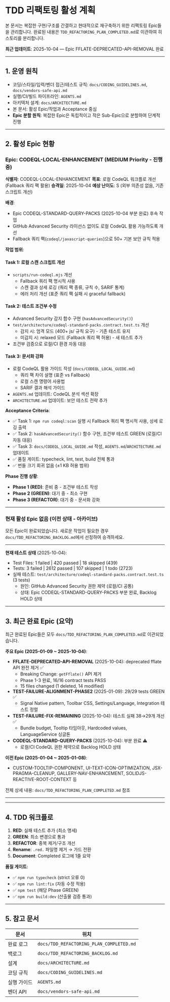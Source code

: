 # TDD 리팩토링 활성 계획

본 문서는 복잡한 구현/구조를 간결하고 현대적으로 재구축하기 위한 리팩토링
Epic들을 관리합니다. 완료된 내용은 `TDD_REFACTORING_PLAN_COMPLETED.md`로
이관하여 히스토리를 분리합니다.

**최근 업데이트**: 2025-10-04 — Epic FFLATE-DEPRECATED-API-REMOVAL 완료

---

## 1. 운영 원칙

- 코딩/스타일/입력/벤더 접근/테스트 규칙: `docs/CODING_GUIDELINES.md`,
  `docs/vendors-safe-api.md`
- 실행/CI/빌드 파이프라인: `AGENTS.md`
- 아키텍처 설계: `docs/ARCHITECTURE.md`
- 본 문서: 활성 Epic/작업과 Acceptance 중심
- **Epic 분할 원칙**: 복잡한 Epic은 독립적이고 작은 Sub-Epic으로 분할하여 단계적
  진행

---

## 2. 활성 Epic 현황

### Epic: CODEQL-LOCAL-ENHANCEMENT (MEDIUM Priority - 진행 중)

**식별자**: CODEQL-LOCAL-ENHANCEMENT **목표**: 로컬 CodeQL 워크플로 개선
(Fallback 쿼리 팩 활용) **승격일**: 2025-10-04 **예상 난이도**: S (외부 의존성
없음, 기존 스크립트 개선)

**배경**:

- Epic CODEQL-STANDARD-QUERY-PACKS (2025-10-04 부분 완료) 후속 작업
- GitHub Advanced Security 라이선스 없이도 로컬 CodeQL 활용 가능하도록 개선
- Fallback 쿼리 팩(`codeql/javascript-queries`)으로 50+ 기본 보안 규칙 적용

**작업 범위**:

#### Task 1: 로컬 스캔 스크립트 개선

- `scripts/run-codeql.mjs` 개선
  - Fallback 쿼리 팩 명시적 사용
  - 스캔 결과 상세 로깅 (쿼리 팩 종류, 규칙 수, SARIF 통계)
  - 에러 처리 개선 (표준 쿼리 팩 실패 시 graceful fallback)

#### Task 2: 테스트 조건부 수정

- Advanced Security 감지 함수 구현 (`hasAdvancedSecurity()`)
- `test/architecture/codeql-standard-packs.contract.test.ts` 개선
  - 감지 시: 엄격 모드 (400+ js/ 규칙 요구) - 기존 테스트 유지
  - 미감지 시: relaxed 모드 (Fallback 쿼리 팩 허용) - 새 테스트 추가
- 조건부 검증으로 로컬/CI 환경 자동 대응

#### Task 3: 문서화 강화

- 로컬 CodeQL 활용 가이드 작성 (`docs/CODEQL_LOCAL_GUIDE.md`)
  - 쿼리 팩 차이 설명 (표준 vs Fallback)
  - 로컬 스캔 명령어 사용법
  - SARIF 결과 해석 가이드
- `AGENTS.md` 업데이트: CodeQL 분석 섹션 확장
- `ARCHITECTURE.md` 업데이트: 보안 테스트 전략 추가

**Acceptance Criteria**:

- ✅ Task 1: `npm run codeql:scan` 실행 시 Fallback 쿼리 팩 명시적 사용, 상세
  로깅 출력
- ✅ Task 2: `hasAdvancedSecurity()` 함수 구현, 조건부 테스트 GREEN (로컬/CI
  자동 대응)
- ✅ Task 3: `docs/CODEQL_LOCAL_GUIDE.md` 작성, `AGENTS.md`/`ARCHITECTURE.md`
  업데이트
- ✅ 품질 게이트: typecheck, lint, test, build 전체 통과
- ✅ 번들 크기 회귀 없음 (±1 KB 허용 범위)

**Phase 진행 상황**:

- **Phase 1 (RED)**: 준비 중 - 조건부 테스트 작성
- **Phase 2 (GREEN)**: 대기 중 - 최소 구현
- **Phase 3 (REFACTOR)**: 대기 중 - 문서화 강화

---

### 현재 활성 Epic 없음 (이전 상태 - 아카이브)

모든 Epic이 완료되었습니다. 새로운 작업이 필요한 경우
`docs/TDD_REFACTORING_BACKLOG.md`에서 선정하여 승격하세요.

---

**현재 테스트 상태** (2025-10-04):

- Test Files: 1 failed | 420 passed | 18 skipped (439)
- Tests: 3 failed | 2612 passed | 107 skipped | 1 todo (2723)
- 실패 테스트: `test/architecture/codeql-standard-packs.contract.test.ts` (3
  tests)
  - 원인: GitHub Advanced Security 권한 제약 (로컬/CI 공통)
  - 상태: Epic CODEQL-STANDARD-QUERY-PACKS 부분 완료, Backlog HOLD 상태

---

## 3. 최근 완료 Epic (요약)

최근 완료된 Epic들은 모두 `docs/TDD_REFACTORING_PLAN_COMPLETED.md`로
이관되었습니다.

**주요 Epic (2025-01-09 ~ 2025-10-04)**:

- **FFLATE-DEPRECATED-API-REMOVAL** (2025-10-04): deprecated fflate API 완전
  제거 ✅
  - Breaking Change: `getFflate()` API 제거
  - Phase 1-3 완료, 16/16 contract tests PASS
  - 15 files changed (1 deleted, 14 modified)
- **TEST-FAILURE-ALIGNMENT-PHASE2** (2025-01-09): 29/29 tests GREEN ✅
  - Signal Native pattern, Toolbar CSS, Settings/Language, Integration 테스트
    정렬
- **TEST-FAILURE-FIX-REMAINING** (2025-10-04): 테스트 실패 38→29개 개선 ✅
  - Bundle budget, Tooltip 타임아웃, Hardcoded values, LanguageService 싱글톤
- **CODEQL-STANDARD-QUERY-PACKS** (2025-10-04): 부분 완료 ⚠️
  - 로컬/CI CodeQL 권한 제약으로 Backlog HOLD 상태

**이전 Epic (2025-01-04 ~ 2025-01-08)**:

- CUSTOM-TOOLTIP-COMPONENT, UI-TEXT-ICON-OPTIMIZATION, JSX-PRAGMA-CLEANUP,
  GALLERY-NAV-ENHANCEMENT, SOLIDJS-REACTIVE-ROOT-CONTEXT 등

전체 상세 내용: `docs/TDD_REFACTORING_PLAN_COMPLETED.md` 참조

---

---

## 4. TDD 워크플로

1. **RED**: 실패 테스트 추가 (최소 명세)
2. **GREEN**: 최소 변경으로 통과
3. **REFACTOR**: 중복 제거/구조 개선
4. **Rename**: `.red.` 파일명 제거 → 가드 전환
5. **Document**: Completed 로그에 1줄 요약

**품질 게이트**:

- ✅ `npm run typecheck` (strict 오류 0)
- ✅ `npm run lint:fix` (자동 수정 적용)
- ✅ `npm test` (해당 Phase GREEN)
- ✅ `npm run build:dev` (산출물 검증 통과)

---

## 5. 참고 문서

| 문서        | 위치                                     |
| ----------- | ---------------------------------------- |
| 완료 로그   | `docs/TDD_REFACTORING_PLAN_COMPLETED.md` |
| 백로그      | `docs/TDD_REFACTORING_BACKLOG.md`        |
| 설계        | `docs/ARCHITECTURE.md`                   |
| 코딩 규칙   | `docs/CODING_GUIDELINES.md`              |
| 실행 가이드 | `AGENTS.md`                              |
| 벤더 API    | `docs/vendors-safe-api.md`               |
